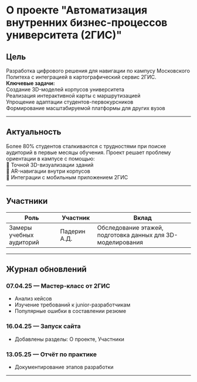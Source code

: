 # О проекте "Автоматизация внутренних бизнес-процессов университета (2ГИС)"

## Цель
Разработка цифрового решения для навигации по кампусу Московского Политеха с интеграцией в картографический сервис 2ГИС.  
**Ключевые задачи:**  
Создание 3D-моделей корпусов университета  
Реализация интерактивной карты с маршрутизацией  
Упрощение адаптации студентов-первокурсников  
Формирование масштабируемой платформы для других вузов  

---

## Актуальность
Более 80% студентов сталкиваются с трудностями при поиске аудиторий в первые месяцы обучения. Проект решает проблему ориентации в кампусе с помощью:  
🔹 Точной 3D-визуализации зданий  
🔹 AR-навигации внутри корпусов  
🔹 Интеграции с мобильным приложением 2ГИС  

---

## Участники
| **Роль**               | **Участник**     | **Вклад**                                                                 |
|------------------------|------------------|---------------------------------------------------------------------------|
| Замеры учебных аудиторий   | Падерин А.Д.     | Обследование этажей, подготовка данных для 3D-моделирования            |

---

## Журнал обновлений
### 07.04.25 — Мастер-класс от 2ГИС  
- Анализ кейсов 
- Изучение требований к junior-разработчикам
- Популярные ошибки в составлении резюме

### 16.04.25 — Запуск сайта  
- Добавлены разделы: О проекте, Участники 

### 13.05.25 — Отчёт по практике  
- Документирование этапов разработки 

---
